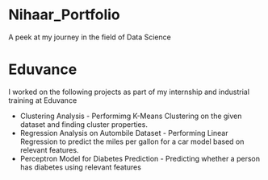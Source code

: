 # Nihaar_Portfolio
A peek at my journey in the field of Data Science

# Eduvance
I worked on the following projects as part of my internship and industrial training at Eduvance
* Clustering Analysis -
   Performimg K-Means Clustering on the given dataset and finding cluster properties.
* Regression Analysis on Autombile Dataset -
   Performing Linear Regression to predict the miles per gallon for a car model based on relevant features.
* Perceptron Model for Diabetes Prediction -
   Predicting whether a person has diabetes using relevant features
